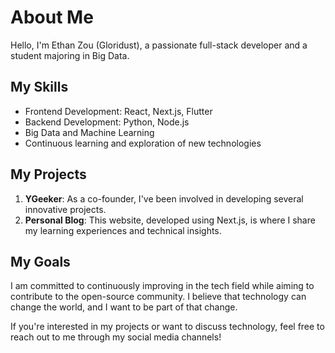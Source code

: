 # About Me

Hello, I'm Ethan Zou (Gloridust), a passionate full-stack developer and a student majoring in Big Data.

## My Skills

- Frontend Development: React, Next.js, Flutter
- Backend Development: Python, Node.js
- Big Data and Machine Learning
- Continuous learning and exploration of new technologies

## My Projects

1. **YGeeker**: As a co-founder, I've been involved in developing several innovative projects.
2. **Personal Blog**: This website, developed using Next.js, is where I share my learning experiences and technical insights.

## My Goals

I am committed to continuously improving in the tech field while aiming to contribute to the open-source community. I believe that technology can change the world, and I want to be part of that change.

If you're interested in my projects or want to discuss technology, feel free to reach out to me through my social media channels!